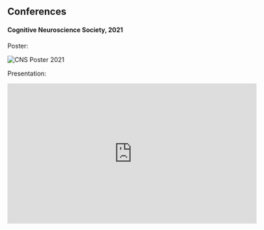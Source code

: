 <!--layout: page title: "PAGE TITLE" permalink: /Conferences/-->

## Conferences

#### Cognitive Neuroscience Society, 2021

Poster:

![CNS Poster 2021](https://user-images.githubusercontent.com/81769550/114396447-96dffe00-9b6b-11eb-821d-475e5cd21aff.PNG)

Presentation:

<iframe width="560" height="315" src="https://www.youtube.com/embed/6livj0CH12Q" title="YouTube video player" frameborder="0" allow="accelerometer; autoplay; clipboard-write; encrypted-media; gyroscope; picture-in-picture" allowfullscreen></iframe>
